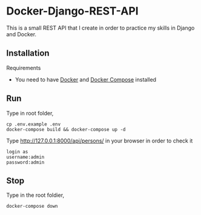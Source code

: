 # Docker-Django-REST-API

This is a small REST API that I create in order to practice my skills in Django and Docker.

## Installation
Requirements
- You need to have [Docker](https://docs.docker.com/engine/installation/) and [Docker Compose](https://docs.docker.com/compose/install/) installed

## Run

Type in root folder,
~~~
cp .env.example .env
docker-compose build && docker-compose up -d
~~~~

Type http://127.0.0.1:8000/api/persons/ in your browser in order to check it
```
login as
username:admin
password:admin
```

## Stop 

Type in the root foldier,
```
docker-compose down
```
